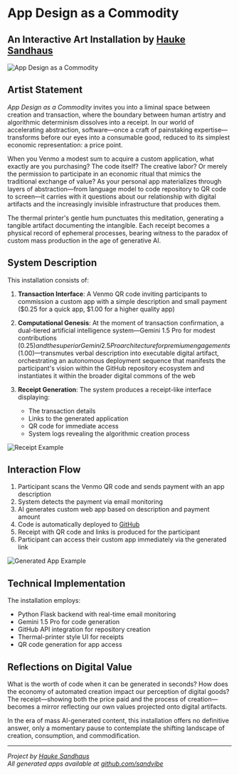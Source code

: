 # App Design as a Commodity

## An Interactive Art Installation by [Hauke Sandhaus](https://haukesand.github.io/)

![App Design as a Commodity](src/project_description/venmo-me-generation.png)

## Artist Statement

*App Design as a Commodity* invites you into a liminal space between creation and transaction, where the boundary between human artistry and algorithmic determinism dissolves into a receipt. In our world of accelerating abstraction, software—once a craft of painstaking expertise—transforms before our eyes into a consumable good, reduced to its simplest economic representation: a price point.

When you Venmo a modest sum to acquire a custom application, what exactly are you purchasing? The code itself? The creative labor? Or merely the permission to participate in an economic ritual that mimics the traditional exchange of value? As your personal app materializes through layers of abstraction—from language model to code repository to QR code to screen—it carries with it questions about our relationship with digital artifacts and the increasingly invisible infrastructure that produces them.

The thermal printer's gentle hum punctuates this meditation, generating a tangible artifact documenting the intangible. Each receipt becomes a physical record of ephemeral processes, bearing witness to the paradox of custom mass production in the age of generative AI.

## System Description

This installation consists of:

1. **Transaction Interface**: A Venmo QR code inviting participants to commission a custom app with a simple description and small payment ($0.25 for a quick app, $1.00 for a higher quality app)

2. **Computational Genesis**: At the moment of transaction confirmation, a dual-tiered artificial intelligence system—Gemini 1.5 Pro for modest contributions ($0.25) and the superior Gemini 2.5 Pro architecture for premium engagements ($1.00)—transmutes verbal description into executable digital artifact, orchestrating an autonomous deployment sequence that manifests the participant's vision within the GitHub repository ecosystem and instantiates it within the broader digital commons of the web

3. **Receipt Generation**: The system produces a receipt-like interface displaying:
   - The transaction details
   - Links to the generated application
   - QR code for immediate access
   - System logs revealing the algorithmic creation process

![Receipt Example](src/project_description/Coffee-counter-generated.png)

## Interaction Flow

1. Participant scans the Venmo QR code and sends payment with an app description
2. System detects the payment via email monitoring
3. AI generates custom web app based on description and payment amount
4. Code is automatically deployed to [GitHub](https://github.com/sandvibe?tab=repositories)
5. Receipt with QR code and links is produced for the participant
6. Participant can access their custom app immediately via the generated link

![Generated App Example](src/project_description/Output-Coffee-Counterapp.png)

## Technical Implementation

The installation employs:
- Python Flask backend with real-time email monitoring
- Gemini 1.5 Pro for code generation
- GitHub API integration for repository creation
- Thermal-printer style UI for receipts
- QR code generation for app access

## Reflections on Digital Value

What is the worth of code when it can be generated in seconds? How does the economy of automated creation impact our perception of digital goods? The receipt—showing both the price paid and the process of creation—becomes a mirror reflecting our own values projected onto digital artifacts.

In the era of mass AI-generated content, this installation offers no definitive answer, only a momentary pause to contemplate the shifting landscape of creation, consumption, and commodification.

---

*Project by [Hauke Sandhaus](https://haukesand.github.io/)*  
*All generated apps available at [github.com/sandvibe](https://github.com/sandvibe?tab=repositories)*